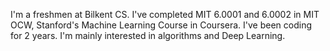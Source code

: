 
  I'm a freshmen at Bilkent CS. I've completed MIT 6.0001 and 6.0002 in MIT OCW, Stanford's Machine Learning Course in Coursera. 
  I've been coding for 2 years. I'm mainly interested in algorithms and Deep Learning.
